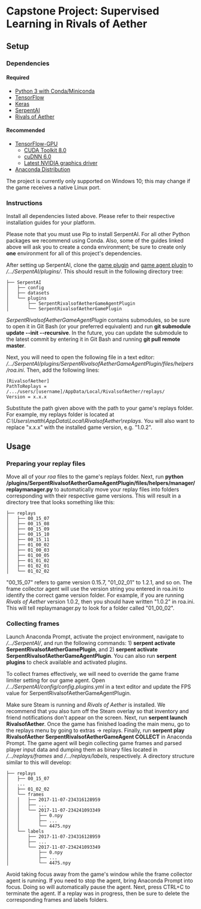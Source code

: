 
<h1>Capstone Project: Supervised Learning in Rivals of Aether </h1>

<h2>Setup</h2>

<h3>Dependencies</h3>

<h4>Required</h4>

- [Python 3 with Conda/Miniconda](https://conda.io/miniconda.html)
- [TensorFlow](https://www.tensorflow.org/install/install_windows#installing_with_anaconda)
- [Keras](https://keras.io/#installation)
- [SerpentAI](https://github.com/SerpentAI/SerpentAI/wiki/Windows-Installation-Guide)
- [Rivals of Aether](http://www.rivalsofaether.com/)

<h4>Recommended</h4>

- [TensorFlow-GPU](https://www.tensorflow.org/install/install_windows#requirements_to_run_tensorflow_with_gpu_support)
  - [CUDA Toolkit 8.0](http://docs.nvidia.com/cuda/cuda-installation-guide-microsoft-windows/)
  - [cuDNN 6.0](https://developer.nvidia.com/cudnn)
  - [Latest NVIDIA graphics driver](http://www.nvidia.com/Download/index.aspx)
- [Anaconda Distribution](https://www.anaconda.com/download/)

The project is currently only supported on Windows 10; this may change if the game receives a native Linux port.
  
<h3>Instructions</h3>

Install all dependencies listed above. Please refer to their respective installation guides for your platform.

Please note that you must use Pip to install SerpentAI. For all other Python packages we recommend using Conda. Also, some of the guides linked above will ask you to create a conda environment; be sure to create only **one** environment for all of this project's dependencies.

After setting up SerpentAI, clone the [game plugin](https://github.com/ContentsMayBeHot/SerpentRivalsofAetherGamePlugin) and [game agent plugin](https://github.com/ContentsMayBeHot/SerpentRivalsofAetherGameAgentPlugin) to _/.../SerpentAI/plugins/_. This should result in the following directory tree:
```
├── SerpentAI
│   ├── config
│   ├── datasets
│   └── plugins
│       ├── SerpentRivalsofAetherGameAgentPlugin
│       └── SerpentRivalsofAetherGamePlugin
```

_SerpentRivalsofAetherGameAgentPlugin_ contains submodules, so be sure to open it in Git Bash (or your preferred equivalent) and run **git submodule update --init --recursive**. In the future, you can update the submodule to the latest commit by entering it in Git Bash and running **git pull remote master**.

Next, you will need to open the following file in a text editor: _/.../SerpentAI/plugins/SerpentRivalsofAetherGameAgentPlugin/files/helpers/roa.ini_. Then, add the following lines:

```
[RivalsofAether]
PathToReplays = /.../users/[username]/AppData/Local/RivalsofAether/replays/
Version = x.x.x
```

Substitute the path given above with the path to your game's replays folder. For example, my replays folder is located at _C:\Users\matth\AppData\Local\RivalsofAether\replays_. You will also want to replace "x.x.x" with the installed game version, e.g. "1.0.2".

<h2>Usage</h2>

<h3>Preparing your replay files</h3>

Move all of your _roa_ files to the game's replays folder. Next, run **python /plugins/SerpentRivalsofAetherGameAgentPlugin/files/helpers/manager/replaymanager.py** to automatically move your replay files into folders corresponding with their respective game versions. This will result in a directory tree that looks something like this:

```
├── replays
│   ├── 00_15_07
│   ├── 00_15_08
│   ├── 00_15_09
│   ├── 00_15_10
│   ├── 00_15_11
│   ├── 01_00_02
│   ├── 01_00_03
│   ├── 01_00_05
│   ├── 01_01_02
│   ├── 01_02_01
│   └── 01_02_02
```

"00_15_07" refers to game version 0.15.7, "01_02_01" to 1.2.1, and so on. The frame collector agent will use the version string you entered in roa.ini to identify the correct game version folder. For example, if you are running _Rivals of Aether_ version 1.0.2, then you should have written "1.0.2" in roa.ini. This will tell replaymanager.py to look for a folder called "01_00_02".

<h3>Collecting frames</h3>

Launch Anaconda Prompt, activate the project environment, navigate to _/.../SerpentAI/_, and run the following commands: 1) **serpent activate SerpentRivalsofAetherGamePlugin**, and 2) **serpent activate SerpentRivalsofAetherGameAgentPlugin**. You can also run **serpent plugins** to check available and activated plugins.

To collect frames effectively, we will need to override the game frame limiter setting for our game agent. Open _/.../SerpentAI/config/config.plugins.yml_ in a text editor and update the FPS value for SerpentRivalsofAetherGameAgentPlugin.

Make sure Steam is running and _Rivals of Aether_ is installed. We recommend that you also turn off the Steam overlay so that inventory and friend notifications don't appear on the screen. Next, run **serpent launch RivalsofAether**. Once the game has finished loading the main menu, go to the replays menu by going to extras -> replays. Finally, run **serpent play RivalsofAether SerpentRivalsofAetherGameAgent COLLECT** in Anaconda Prompt. The game agent will begin collecting game frames and parsed player input data and dumping them as binary files located in _/.../replays/frames_ and _/.../replays/labels_, respectively. A directory structure similar to this will develop:

```
├── replays
│   ├── 00_15_07
│   ...
│   ├── 01_02_02
│   └── frames
│   │   ├── 2017-11-07-234316128959
│   │   ├── ...
│   │   └── 2017-11-07-234241093349
│   │       ├── 0.npy
│   │       ├── ...
│   │       └── 4475.npy
│   └── labels
│       ├── 2017-11-07-234316128959
│       ├── ...
│       └── 2017-11-07-234241093349
│           ├── 0.npy
│           ├── ...
│           └── 4475.npy
```

Avoid taking focus away from the game's window while the frame collector agent is running. If you need to stop the agent, bring Anaconda Prompt into focus. Doing so will automatically pause the agent. Next, press CTRL+C to terminate the agent. If a replay was in progress, then be sure to delete the corresponding frames and labels folders.
